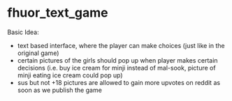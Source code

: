 # fhuor_text_game

Basic Idea:
- text based interface, where the player can make choices (just like in the original game)
- certain pictures of the girls should pop up when player makes certain decisions 
(i.e. buy ice cream for minji instead of mal-sook, picture of minji eating ice cream could pop up)
- sus but not +18 pictures are allowed to gain more upvotes on reddit as soon as we publish the game